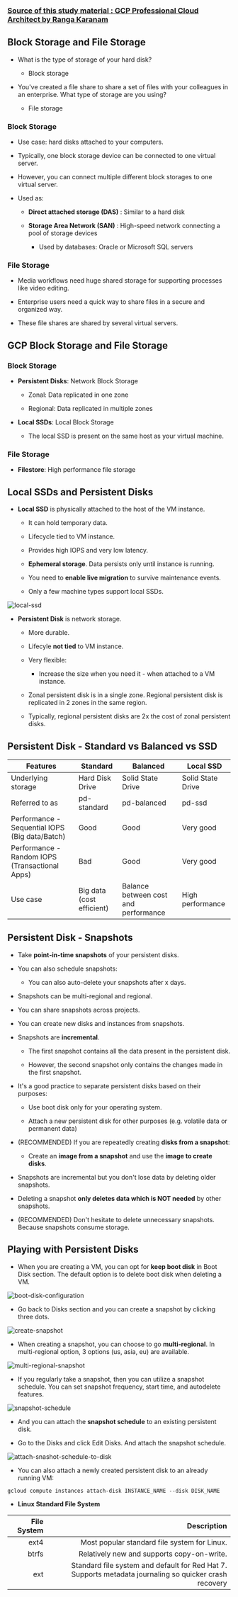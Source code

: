 ### [Source of this study material : GCP Professional Cloud Architect by Ranga Karanam](https://www.udemy.com/course/google-cloud-professional-cloud-architect-certification/)


## Block Storage and File Storage

- What is the type of storage of your hard disk?

  - Block storage


- You've created a file share to share a set of files with your colleagues in an enterprise. What type of storage are you using?

  - File storage


### Block Storage

- Use case: hard disks attached to your computers.


- Typically, one block storage device can be connected to one virtual server.


- However, you can connect multiple different block storages to one virtual server.


- Used as:

  - **Direct attached storage (DAS)** : Similar to a hard disk

  - **Storage Area Network (SAN)** : High-speed network connecting a pool of storage devices

    - Used by databases: Oracle or Microsoft SQL servers



### File Storage

- Media workflows need huge shared storage for supporting processes like video editing.


- Enterprise users need a quick way to share files in a secure and organized way.


- These file shares are shared by several virtual servers.



## GCP Block Storage and File Storage

### Block Storage

- **Persistent Disks**: Network Block Storage

  - Zonal: Data replicated in one zone

  - Regional: Data replicated in multiple zones


- **Local SSDs**: Local Block Storage

  - The local SSD is present on the same host as your virtual machine.


### File Storage

- **Filestore**: High performance file storage



## Local SSDs and Persistent Disks

- **Local SSD** is physically attached to the host of the VM instance.

  - It can hold temporary data.

  - Lifecycle tied to VM instance.

  - Provides high IOPS and very low latency.

  - **Ephemeral storage**. Data persists only until instance is running.

  - You need to **enable live migration** to survive maintenance events.

  - Only a few machine types support local SSDs.


![local-ssd](/GCP_pictures/Study-logs/block-and-file-storge/local-ssd.PNG "Local SSD")


- **Persistent Disk** is network storage.

  - More durable.

  - Lifecyle **not tied** to VM instance.

  - Very flexible:

    - Increase the size when you need it - when attached to a VM instance.

  
  - Zonal persistent disk is in a single zone. Regional persistent disk is replicated in 2 zones in the same region.

  - Typically, regional persistent disks are 2x the cost of zonal persistent disks.



## Persistent Disk - Standard vs Balanced vs SSD


| Features | Standard | Balanced | Local SSD |
| ------ | ----------- | ----------- | ----------- |
| Underlying storage   | Hard Disk Drive | Solid State Drive | Solid State Drive |
| Referred to as | pd-standard | pd-balanced | pd-ssd |
| Performance - Sequential IOPS (Big data/Batch)    | Good | Good | Very good |
| Performance - Random IOPS (Transactional Apps)    | Bad | Good | Very good |
| Use case    | Big data (cost efficient) | Balance between cost and performance | High performance |



## Persistent Disk - Snapshots

- Take **point-in-time snapshots** of your persistent disks.


- You can also schedule snapshots:

  - You can also auto-delete your snapshots after x days.


- Snapshots can be multi-regional and regional.


- You can share snapshots across projects.


- You can create new disks and instances from snapshots.


- Snapshots are **incremental**.

  - The first snapshot contains all the data present in the persistent disk.

  - However, the second snapshot only contains the changes made in the first snapshot.


- It's a good practice to separate persistent disks based on their purposes:

  - Use boot disk only for your operating system.

  - Attach a new persistent disk for other purposes (e.g. volatile data or permanent data)


- (RECOMMENDED) If you are repeatedly creating **disks from a snapshot**:

  - Create an **image from a snapshot** and use the **image to create disks**.


- Snapshots are incremental but you don't lose data by deleting older snapshots.


- Deleting a snapshot **only deletes data which is NOT needed** by other snapshots.


- (RECOMMENDED) Don't hesitate to delete unnecessary snapshots. Because snapshots consume storage.



## Playing with Persistent Disks

- When you are creating a VM, you can opt for **keep boot disk** in Boot Disk section. The default option is to delete boot disk when deleting a VM.


![boot-disk-configuration](/GCP_pictures/Study-logs/block-and-file-storge/boot-disk-configuration.PNG "Boot disk configuration")


- Go back to Disks section and you can create a snapshot by clicking three dots.


![create-snapshot](/GCP_pictures/Study-logs/block-and-file-storge/create-snapshot.PNG "Create a snapshot")


- When creating a snapshot, you can choose to go **multi-regional**. In multi-regional option, 3 options (us, asia, eu) are available.


![multi-regional-snapshot](/GCP_pictures/Study-logs/block-and-file-storge/multi-regional-disk.PNG "Multi regional snapshot")


- If you regularly take a snapshot, then you can utilize a snapshot schedule. You can set snapshot frequency, start time, and autodelete features.


![snapshot-schedule](/GCP_pictures/Study-logs/block-and-file-storge/snapshot-schedule.PNG "Snapshot schedule")


- And you can attach the **snapshot schedule** to an existing persistent disk.


- Go to the Disks and click Edit Disks. And attach the snapshot schedule.


![attach-snashot-schedule-to-disk](/GCP_pictures/Study-logs/block-and-file-storge/attach-snapshot-schedule-to-disk.PNG "Attach snapshot schedule to persistent disk")


- You can also attach a newly created persistent disk to an already running VM:


```
gcloud compute instances attach-disk INSTANCE_NAME --disk DISK_NAME
```


- **Linux Standard File System**


| File System | Description |
| ------:| -----------:|
| ext4   | Most popular standard file system for Linux. |
| btrfs | Relatively new and supports copy-on-write. |
| ext    | Standard file system and default for Red Hat 7. Supports metadata journaling so quicker crash recovery |